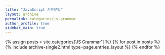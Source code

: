 ```yaml
---
title: "JavaScript 기본문법"
layout: archive
permalink: categories/js-grammar
author_profile: true
sidebar_main: true
---
```



{% assign posts = site.categories['JS Grammar'] %}
{% for post in posts %} {% include archive-single2.html type=page.entries_layout %} {% endfor %}
